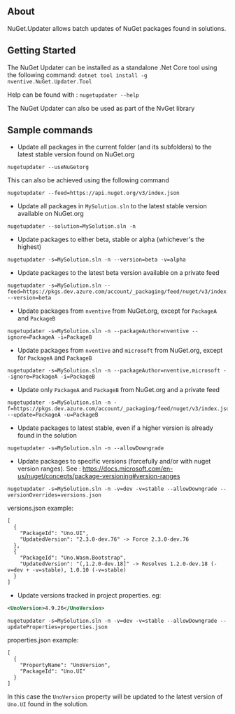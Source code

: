 ## About

NuGet.Updater allows batch updates of NuGet packages found in solutions.

## Getting Started

The NuGet Updater can be installed as a standalone .Net Core tool using the following command:
`dotnet tool install -g nventive.NuGet.Updater.Tool`

Help can be found with :
`nugetupdater --help`

The NuGet Updater can also be used as part of the NvGet library

## Sample commands

- Update all packages in the current folder (and its subfolders) to the latest stable version found on NuGet.org
```
nugetupdater --useNuGetorg
```
This can also be achieved using the following command
```
nugetupdater --feed=https://api.nuget.org/v3/index.json
```

- Update all packages in `MySolution.sln` to the latest stable version available on NuGet.org
```
nugetupdater --solution=MySolution.sln -n
```

- Update packages to either beta, stable or alpha (whichever's the highest)
```
nugetupdater -s=MySolution.sln -n --version=beta -v=alpha
```

- Update packages to the latest beta version available on a private feed
```
nugetupdater -s=MySolution.sln --feed=https://pkgs.dev.azure.com/account/_packaging/feed/nuget/v3/index.json|personalaccesstoken --version=beta
```

- Update packages from `nventive` from NuGet.org, except for `PackageA` and `PackageB`
```
nugetupdater -s=MySolution.sln -n --packageAuthor=nventive --ignore=PackageA -i=PackageB
```

- Update packages from `nventive` and `microsoft` from NuGet.org, except for `PackageA` and `PackageB`
```
nugetupdater -s=MySolution.sln -n --packageAuthor=nventive,microsoft --ignore=PackageA -i=PackageB
```

- Update only `PackageA` and `PackageB` from NuGet.org and a private feed
```
nugetupdater -s=MySolution.sln -n -f=https://pkgs.dev.azure.com/account/_packaging/feed/nuget/v3/index.json|personalaccesstoken --update=PackageA -u=PackageB
```

- Update packages to latest stable, even if a higher version is already found in the solution
```
nugetupdater -s=MySolution.sln -n --allowDowngrade
```

- Update packages to specific versions (forcefully and/or with nuget version ranges). See : https://docs.microsoft.com/en-us/nuget/concepts/package-versioning#version-ranges
```
nugetupdater -s=MySolution.sln -n -v=dev -v=stable --allowDowngrade --versionOverrides=versions.json
```
versions.json example:
```
[
  {
    "PackageId": "Uno.UI",
    "UpdatedVersion": "2.3.0-dev.76" -> Force 2.3.0-dev.76
  },
  {
    "PackageId": "Uno.Wasm.Bootstrap",
    "UpdatedVersion": "(,1.2.0-dev.18]" -> Resolves 1.2.0-dev.18 (-v=dev + -v=stable), 1.0.10 (-v=stable)
  }
]
```

- Update versions tracked in project properties. eg:
```xml
<UnoVersion>4.9.26</UnoVersion>
```

```
nugetupdater -s=MySolution.sln -n -v=dev -v=stable --allowDowngrade --updateProperties=properties.json
```
properties.json example:
```
[
  {
    "PropertyName": "UnoVersion",
    "PackageId": "Uno.UI"
  }
]
```
In this case the `UnoVersion` property will be updated to the latest version of `Uno.UI` found in the solution.
